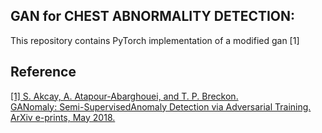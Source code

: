 ﻿## GAN for CHEST ABNORMALITY DETECTION: 
This repository contains PyTorch implementation of a modified gan [1]

## Reference
[[1]  S. Akcay, A. Atapour-Abarghouei, and T. P. Breckon.  
GANomaly:  Semi-SupervisedAnomaly Detection via Adversarial Training. ArXiv e-prints, May 2018.](https://arxiv.org/abs/1805.06725)
